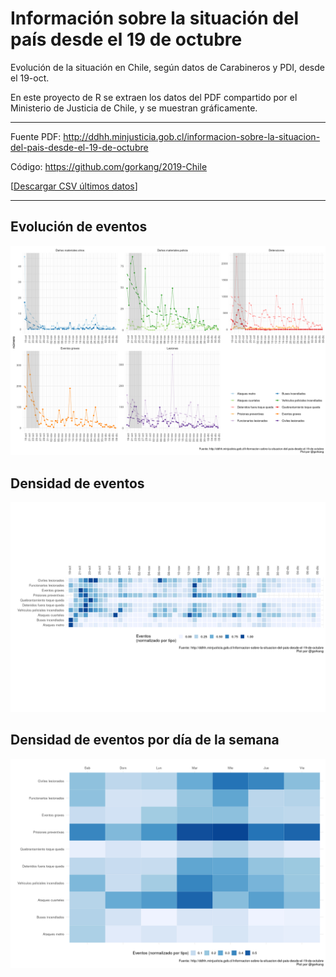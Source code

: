 # Información sobre la situación del país desde el 19 de octubre

Evolución de la situación en Chile, según datos de Carabineros y PDI, desde el 19-oct. 

En este proyecto de R se extraen los datos del PDF compartido por el Ministerio de Justicia de Chile, y se muestran gráficamente.

---  

Fuente PDF: http://ddhh.minjusticia.gob.cl/informacion-sobre-la-situacion-del-pais-desde-el-19-de-octubre

Código: https://github.com/gorkang/2019-Chile

[[Descargar CSV últimos datos](outputs/data/LAST_raw_data.csv)]

---  


## Evolución de eventos

[![](outputs/plot/LAST_plot_grouped.png)](outputs/LAST_plot_grouped.png)


## Densidad de eventos

[![](outputs/plot/LAST_plot_global_heatmap.png)](outputs/LAST_plot_global_heatmap.png)


## Densidad de eventos por día de la semana

[![](outputs/plot/LAST_plot_heatmap.png)](outputs/LAST_plot_heatmap.png)
